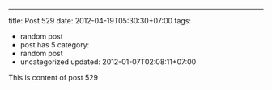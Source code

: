 ---
title: Post 529
date: 2012-04-19T05:30:30+07:00
tags:
  - random post
  - post has 5
category:
  - random post
  - uncategorized
updated: 2012-01-07T02:08:11+07:00

This is content of post 529